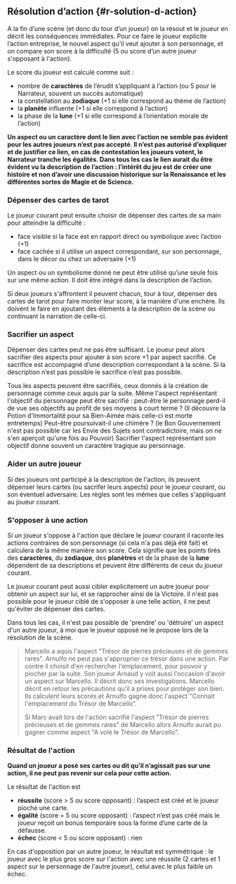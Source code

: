 ## Résolution d’action {#r-solution-d-action}

A la fin d’une scène \(et donc du tour d’un joueur\) on la résout et le joueur en décrit les conséquences immédiates. Pour ce faire le joueur explicite l’action entreprise, le nouvel aspect qu'il veut ajouter à son personnage, et on compare son score à la difficulté \(5 ou score d’un autre joueur s'opposant à l'action\).

Le score du joueur est calculé comme suit :

* nombre de **caractères** de l’érudit s’appliquant à l’action \(ou 5 pour le Narrateur, souvent un succès automatique\)
* la constellation au **zodiaque** \(+1 si elle correspond au thème de l’action\)
* la **planète** influente \(+1 si elle correspond à l’action\)
* la phase de la **lune** \(+1 si elle correspond à l’orientation morale de l’action\)

**Un aspect ou un caractère dont le lien avec l’action ne semble pas évident pour les autres joueurs n’est pas accepté. Il n’est pas autorisé d’expliquer et de justifier ce lien, en cas de contestation les joueurs votent, le Narrateur tranche les égalités. Dans tous les cas le lien aurait du être évident vu la description de l’action : l’intérêt du jeu est de créer une histoire et non d’avoir une discussion historique sur la Renaissance et les différentes sortes de Magie et de Science.**

### Dépenser des cartes de tarot

Le joueur courant peut ensuite choisir de dépenser des cartes de sa main pour atteindre la difficulté :

* face visible si la face est en rapport direct ou symbolique avec l’action \(+1\)
* face cachée si il utilise un aspect correspondant, sur son personnage, dans le décor ou chez un adversaire \(+1\)

Un aspect ou un symbolisme donné ne peut être utilisé qu’une seule fois sur une même action. Il doit être intégré dans la description de l’action.

Si deux joueurs s'affrontent il peuvent chacun, tour à tour, dépenser des cartes de tarot pour faire monter leur score, à la manière d'une enchère. Ils doivent le faire en ajoutant des éléments à la description de la scène ou continuant la narration de celle-ci.

### Sacrifier un aspect

Dépenser des cartes peut ne pas être suffisant. Le joueur peut alors sacrifier des aspects pour ajouter à son score +1 par aspect sacrifié. Ce sacrifice est accompagné d’une description correspondant à la scène. Si la description n’est pas possible le sacrifice n’est pas possible.

Tous les aspects peuvent être sacrifiés, ceux donnés à la création de personnage comme ceux aquis par la suite. Même l'aspect représentant l'objectif du personnage peut être sacrifié : peut-être le personnage perd-il de vue ses objectifs au profit de ses moyens à court terme ? \(Il découvre la Potion d'Immortalité pour sa Bien-Aimée mais celle-ci est morte entretemps\) Peut-être poursuivait-il une chimère ? \(le Bon Gouvernement n'est pas possible car les Envie des Sujets sont contradictoire, mais on ne s'en aperçoit qu'une fois au Pouvoir\) Sacrifier l'aspect représentant son objectif donne souvent un caractère tragique au personnage.

### Aider un autre joueur

Si des joueurs ont participé à la description de l'action, ils peuvent dépenser leurs cartes \(ou sacrifer leurs aspects\) pour le joueur courant, ou son éventuel adversaire. Les règles sont les mêmes que celles s'appliquant au joueur courant.

### S'opposer à une action

Si un joueur s'oppose à l'action que déclare le joueur courant il raconte les actions contraires de son personnage \(si cela n'a pas déjà été fait\) et calculera de la même manière son score. Cela signifie que les points tirés des **caractères**, du **zodiaque**, des **planètres** et de la phase de la **lune** dépendent de sa descriptions et peuvent être différents de ceux du joueur courant.

Le joueur courant peut aussi cibler explicitement un autre joueur pour obtenir un aspect sur lui, et se rapprocher ainsi de la Victoire. Il n'est pas possible pour le joueur ciblé de s'opposer à une telle action, il ne peut qu'éviter de dépenser des cartes.

Dans tous les cas, il n'est pas possible de 'prendre' ou 'détruire' un aspect d'un autre joueur, à moi que le joueur opposé ne le propose lors de la résolution de la scène.

> Marcello a aquis l'aspect "Trésor de pierres précieuses et de gemmes rares". Arnulfo ne peut pas s'approprier ce trésor dans une action. Par contre il choisit d'en rechercher l'emplacement, pour pouvoir y piocher par la suite. Son joueur Arnaud y voit aussi l'occasion d'avoir un aspect sur Marcello. Il décrit donc ses investigations. Marcello décrit en retour les précautions qu'il a prises pour protéger son bien. Ils calculent leurs scores et Arnulfo gagne donc l'aspect "Connait l'emplacement du Trésor de Marcello".
>
> Si Marc avait lors de l'action sacrifié l'aspect "Trésor de pierres précieuses et de gemmes rares" de Marcello alors Arnulfo aurait pu gagner comme aspect "A volé le Trésor de Marcello".

### Résultat de l'action

**Quand un joueur a posé ses cartes ou dit qu’il n’agissait pas sur une action, il ne peut pas revenir sur cela pour cette action.**

Le résultat de l'action est

* **réussite** \(score &gt; 5 ou score opposant\) : l’aspect est créé et le joueur pioche une carte.
* **égalité** \(score = 5 ou score opposant\) : l’aspect n’est pas créé mais le joueur reçoit un bonus temporaire sous la forme d’une carte de la défausse.
* **échec** \(score &lt; 5 ou score opposant\) : rien

En cas d'opposition par un autre joueur, le résultat est symmétrique : le joueur avec le plus gros score sur l'action avec une réussite \(2 cartes et 1 aspect sur le personnage de l'autre joueur\), celui avec le plus faible un échec.


